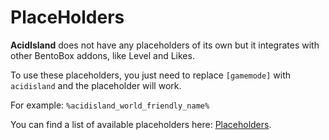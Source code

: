 # PlaceHolders

**AcidIsland** does not have any placeholders of its own but it integrates with other BentoBox addons, like Level and Likes. 

To use these placeholders, you just need to replace `[gamemode]` with `acidisland` and the placeholder will work.

For example: `%acidisland_world_friendly_name%`

You can find a list of available placeholders here: [Placeholders](/BentoBox/Placeholders).
